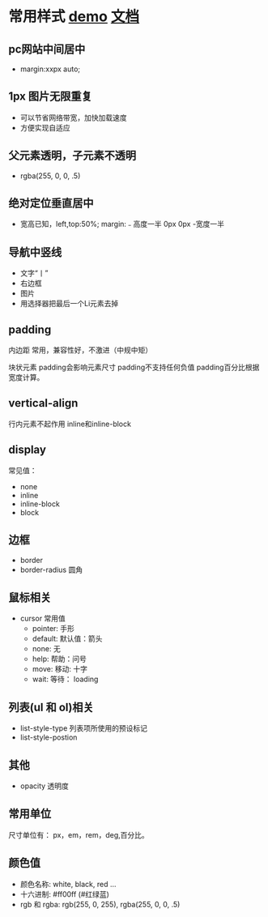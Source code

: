 # 常用样式 [demo](demo/demo.html) [文档](http://css.doyoe.com/)


## pc网站中间居中
* margin:xxpx auto;

## 1px 图片无限重复
* 可以节省网络带宽，加快加载速度
* 方便实现自适应

## 父元素透明，子元素不透明
* rgba(255, 0, 0, .5)
## 绝对定位垂直居中
* 宽高已知，left,top:50%; margin:﹣高度一半 0px 0px -宽度一半
## 导航中竖线
* 文字“丨”
* 右边框
* 图片
* 用选择器把最后一个Li元素去掉

## padding
内边距
常用，兼容性好，不激进（中规中矩）

块状元素
padding会影响元素尺寸
padding不支持任何负值
padding百分比根据宽度计算。

## vertical-align
行内元素不起作用
inline和inline-block

## display
常见值：
* none
* inline
* inline-block
* block

## 边框
* border
* border-radius 圆角

## 鼠标相关
* cursor 常用值
  * pointer: 手形
  * default: 默认值：箭头
  * none: 无
  * help: 帮助：问号
  * move: 移动: 十字
  * wait: 等待： loading


## 列表(ul 和 ol)相关
* list-style-type 列表项所使用的预设标记
* list-style-postion


## 其他
* opacity 透明度

## 常用单位
尺寸单位有： px，em，rem，deg,百分比。

## 颜色值
* 颜色名称: white, black, red ...
* 十六进制: #ff00ff (#红绿蓝)
* rgb 和 rgba: rgb(255, 0, 255), rgba(255, 0, 0, .5)
